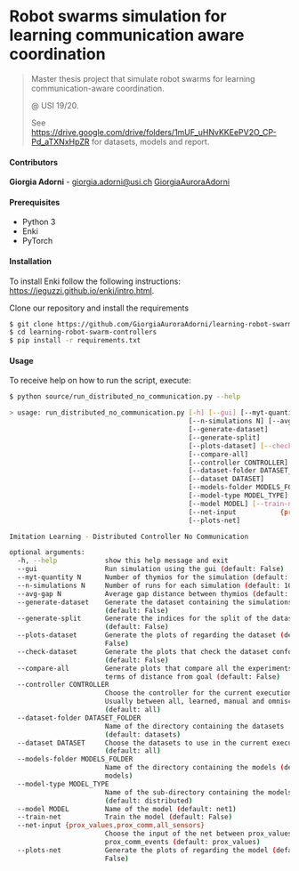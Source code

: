 # Robot swarms simulation for learning communication aware coordination
> Master thesis project that simulate robot swarms for learning communication-aware coordination. 
>
> @ USI 19/20.
>
> See <https://drive.google.com/drive/folders/1mUF_uHNvKKEePV2O_CP-Pd_aTXNxHpZR> for datasets, models and report.

#### Contributors

**Giorgia Adorni** - giorgia.adorni@usi.ch  [GiorgiaAuroraAdorni](https://github.com/GiorgiaAuroraAdorni)

#### Prerequisites

- Python 3
- Enki
- PyTorch

#### Installation

To install Enki follow the following instructions: https://jeguzzi.github.io/enki/intro.html.

Clone our repository and install the requirements

```sh
$ git clone https://github.com/GiorgiaAuroraAdorni/learning-robot-swarm-controllers
$ cd learning-robot-swarm-controllers
$ pip install -r requirements.txt
```

#### Usage

To receive help on how to run the script, execute:

```sh
$ python source/run_distributed_no_communication.py --help

> usage: run_distributed_no_communication.py [-h] [--gui] [--myt-quantity N]
                                             [--n-simulations N] [--avg-gap N]
                                             [--generate-dataset]
                                             [--generate-split]
                                             [--plots-dataset] [--check-dataset]
                                             [--compare-all]
                                             [--controller CONTROLLER]
                                             [--dataset-folder DATASET_FOLDER]
                                             [--dataset DATASET]
                                             [--models-folder MODELS_FOLDER]
                                             [--model-type MODEL_TYPE]
                                             [--model MODEL] [--train-net]
                                             [--net-input 			{prox_values,prox_comm,all_sensors}]
                                             [--plots-net]

Imitation Learning - Distributed Controller No Communication

optional arguments:
  -h, --help            show this help message and exit
  --gui                 Run simulation using the gui (default: False)
  --myt-quantity N      Number of thymios for the simulation (default: 5)
  --n-simulations N     Number of runs for each simulation (default: 1000)
  --avg-gap N           Average gap distance between thymios (default: 8)
  --generate-dataset    Generate the dataset containing the simulations
                        (default: False)
  --generate-split      Generate the indices for the split of the dataset
                        (default: False)
  --plots-dataset       Generate the plots of regarding the dataset (default:
                        False)
  --check-dataset       Generate the plots that check the dataset conformity
                        (default: False)
  --compare-all         Generate plots that compare all the experiments in
                        terms of distance from goal (default: False)
  --controller CONTROLLER
                        Choose the controller for the current execution.
                        Usually between all, learned, manual and omniscient
                        (default: all)
  --dataset-folder DATASET_FOLDER
                        Name of the directory containing the datasets
                        (default: datasets)
  --dataset DATASET     Choose the datasets to use in the current execution
                        (default: all)
  --models-folder MODELS_FOLDER
                        Name of the directory containing the models (default:
                        models)
  --model-type MODEL_TYPE
                        Name of the sub-directory containing the models
                        (default: distributed)
  --model MODEL         Name of the model (default: net1)
  --train-net           Train the model (default: False)
  --net-input {prox_values,prox_comm,all_sensors}
                        Choose the input of the net between prox_values and
                        prox_comm_events (default: prox_values)
  --plots-net           Generate the plots of regarding the model (default:
                        False)

```

##### 